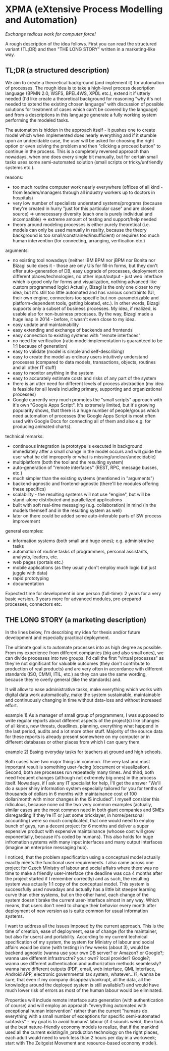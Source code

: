XPMA (eXtensive Process Modelling and Automation)
=================================================

*Exchange tedious work for computer force!*

A rough description of the idea follows. First you can read the structured variant (TL;DR) and then "THE LONG STORY" written in a marketing-like way.

TL;DR (a structured description)
----------------------------------

We aim to create a theoretical background (and implement it) for automation of processes. The rough idea is to take a high-level process description language (BPMN 2.0, WSFS, BPEL4WS, XPDL etc.), extend it if utterly needed (I'd like create a theoretical background for reasoning "why it's not needed to extend the existing chosen language" with discussion of possible solutions for treatment of cases which can't be covered by the language) and from a descriptions in this language generate a fully working system performing the modeled tasks.

The automation is hidden in the approach itself - it pushes one to create model which when implemented does nearly everything and if it stumble upon an undecidable case, the user will be asked for choosing the right option or even solving the problem and then "clicking a proceed button" to continue in the process. This is a completely reversed approach than nowadays, when one does every single bit manually, but for certain small tasks uses some semi-automated solution (small scripts or tricky/unfriendly systems etc.).

reasons:
* too much routine computer work nearly everywhere (offices of all kind - from leaders/managers through all industry workers up to doctors in hospitals)
* very low number of specialists understand systems/programs (because they're created in hurry "just for this particular case" and are closed source) => unnecessary diversity (each one is purely individual and incompatible) => extreme amount of testing and support/help needed
* theory around modeling processes is either purely theoretical (i.e. models can only be used manually in reality, because the theory background is too small/constrained/insufficient) or requires too much human intervention (for connecting, arranging, verification etc.)

arguments:
* no existing tool nowadays (neither IBM BPM nor jBPM nor Bonita nor Bizagi suite does it - those are only UIs for fill-in forms, but they don't offer auto-generation of DB, easy upgrade of processes, deployment on different places/technologies, no other input/output - just web interface which is good only for forms and visualization, nothing advanced like custom programmed logic)
Actually, Bizagi is the only one closer to my idea, but it's still too little automated and has various constraints (UI, their own engine, connectors too specific but non-parametrizable and platform-dependent tools, getting bloated, etc.). In other words, Bizagi supports only a subset of business processes. My idea, if realized, is usable also for non-business processes. By the way, Bizagi made a huge leap in 2014 - before, it wasn't even close to my idea.
* easy update and maintainability
* easy extending and exchange of backends and frontends
* easy connection to existing systems with "remote interfaces"
* no need for verification (ratio model:implementation is guaranteed to be 1:1 because of generation)
* easy to validate (model is simple and self-describing)
* easy to create the model as ordinary users intuitively understand processes (compared to data models, transactions, objects, routines and all other IT stuff)
* easy to monitor anything in the system
* easy to accurately estimate costs and risks of any part of the system
* there is an utter need for different levels of process abstraction (my idea is feasible for all levels including primary, supporting and organizational processes)
* Google currently very much promotes the "small scripts" approach with it's own "Google Apps Script". It's extremely limited, but it's growing popularity shows, that there is a huge number of people/groups which need automation of processes (the Google Apps Script is most often used with Google Docs for connecting all of them and also e.g. for producing animated charts).

technical remarks:
* continuous integration (a prototype is executed in background immediately after a small change in the model occurs and will guide the user what he did improperly or what is missing/unclear/undecidable)
* multiplatform (both the tool and the resulting system)
* auto-generation of "remote interfaces" (REST, RPC, message busses, etc.)
* much simpler than the existing systems (mentioned in "arguments")
* backend-agnostic and frontend-agnostic (there'll be modules offering these specifics)
* scalability - the resulting systems will not use "engine", but will be stand-alone distributed and parallelized applications
* built with soft real-time messaging (e.g. collaboration) in mind (in the models themself and in the resulting system as well)
* later on there could be added some auto-inferable parts of SW process improvement

general examples:
* information systems (both small and huge ones); e.g. administrative tasks
* automation of routine tasks of programmers, personal assistants, analysts, leaders, etc.
* web pages (portals etc.)
* mobile applications (as they usually don't employ much logic but just juggle with data)
* rapid prototyping
* documentation

Expected time for development in one person (full-time): 2 years for a very basic version. 3 years more for advanced modules, pre-prepared processes, connectors etc.

THE LONG STORY (a marketing description)
----------------------------------------

In the lines below, I'm describing my idea for thesis and/or future development and especially practical deployment.

The ultimate goal is to automate processes into as high degree as possible. From my experience from different companies (big and also small ones), we can divide processes into two groups. I'd call the first "virtual processes" as they're not significant for valuable outcomes (they don't contribute to production of real products) and are very often in accordance with different standards (ISO, CMMI, ITIL, etc.) as they can use the same wording, because they're overly general (like the standards) and.

It will allow to ease administrative tasks, make everything which works with digital data work automatically, make the system sustainable, maintainable and continuously changing in time without data-loss and without increased effort.

example 1) As a manager of small group of programmers, I was supposed to write regular reports about different aspects of the project(s) like changes of all kinds, new threats, deadlines, planning, everything what happend in the last period, audits and a lot more other stuff. Majority of the source data for these reports is already present somewhere on my computer or in different databases or other places from which I can query them.

example 2) Easing everyday tasks for teachers at ground and high schools.

Both cases have two major things in common. The very last and most important result is something user-facing (document or visualization). Second, both are processes run repeatedly many times. And third, both need frequent changes (although not extremely big ones) in the process itself. Nowadays, if I ask any IT specialist for help, I'll get the answer "We'll do a super shiny information system especially tailored for you for tenths of thousands of dollars in 6 months with maintainance cost of 100 dollar/month with minor changes in the IS included". I myself consider this ridiculous, because none od the two very common examples (actually, similar cases are the most common need in both giant companies and SMEs disregarding if they're IT or just some bricklayer, in home/personal accounting) were so much complicated, that one would need to employ bunch of guys, run a decent project for 6 months and deliver a super expensive product with expensive maintainance (whoose cost will grow exponentially, because it's coded by humans). This also holds for huge infromation systems with many input interfaces and many output interfaces (imagine an enterprise messaging hub).

I noticed, that the problem specification using a conceptual model actually exactly meets the functional user requirements. I also came across one project for Czech Ministry of labour and social affairs where there was no time to make a friendly user-interface (the deadline was cca 4 months after the project started if I remember correctly) and as such, the resulting system was actually 1:1 copy of the conceptual model. This system is successfully used nowadays and actually has a little bit steeper learning curve than other systems, but on the other hand, each change of the system doesn't brake the current user-interface almost in any way. Which means, that users don't need to change their behavior every month after deployment of new version as is quite common for usual information systems.

I want to address all the issues imposed by the current approach. This is the time of creation, ease of deployment, ease of change (for the maintainer, but also for users) and portability. According to my current technical specification of my system, the system for Ministry of labour and social affairs would be done (with testing) in few weeks (about 3), would be backend agnostic (wanna use your own DB server? or Amazon? or Google?; wanna use different infrastructre? your own? local provider? Google?; wanna use different authentication and authorization methods seamlessly? wanna have different outputs (PDF, email, web interface, QML interface, Android APP, electronic governmental tax system, whatever...)?; wanna be sure, that even if my company disappear/bankrupt, all the data, all the knowledge around the deployed system is still available?) and would have much lower risk of errors as most of the human labour would be eliminated.

Properties will include remote interface auto generation (with authentication of course) and will employ an approach "everything automated with exceptional human intervention" rather than the current "humans do everything with a small number of exceptions for specific semi-automated subtasks" - my goal is to avoid humans' labour (if it sounds weird, then look at the best nature-friendly economy models to realize, that if the mankind used all the current existing/in_production technology on the right places, each adult would need to work less than 2 hours per day in a workweek; start with The Zeitgeist Movement and resource-based economy model).
